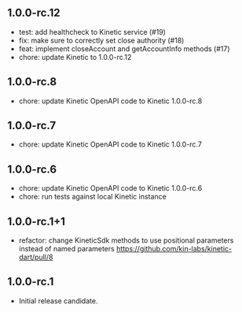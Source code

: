 ## 1.0.0-rc.12

* test: add healthcheck to Kinetic service (#19)
* fix: make sure to correctly set close authority (#18)
* feat: implement closeAccount and getAccountInfo methods (#17)
* chore: update Kinetic to 1.0.0-rc.12

## 1.0.0-rc.8

* chore: update Kinetic OpenAPI code to Kinetic 1.0.0-rc.8

## 1.0.0-rc.7

* chore: update Kinetic OpenAPI code to Kinetic 1.0.0-rc.7

## 1.0.0-rc.6

* chore: update Kinetic OpenAPI code to Kinetic 1.0.0-rc.6
* chore: run tests against local Kinetic instance

## 1.0.0-rc.1+1

* refactor: change KineticSdk methods to use positional parameters instead of named parameters https://github.com/kin-labs/kinetic-dart/pull/8

## 1.0.0-rc.1

* Initial release candidate.


